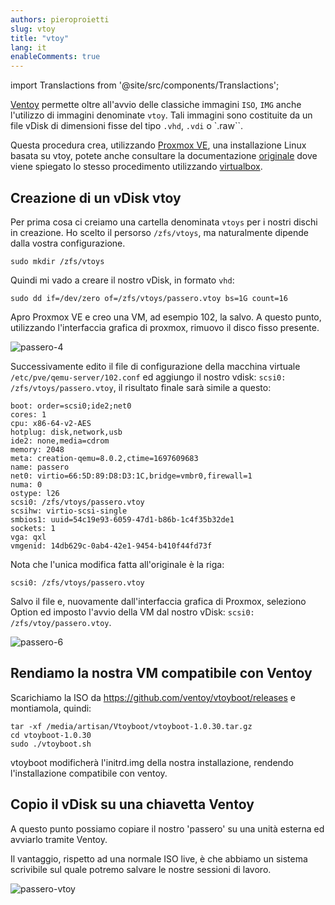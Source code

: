 ```yaml
---
authors: pieroproietti
slug: vtoy
title: "vtoy"
lang: it
enableComments: true
---
```

import Translactions from '@site/src/components/Translactions';

<Translactions />

[Ventoy](https://www.ventoy.net/en/index.html) permette oltre all'avvio delle classiche immagini `ISO`, `IMG` anche l'utilizzo di immagini denominate `vtoy`. Tali immagini sono costituite da un file vDisk di dimensioni fisse del tipo `.vhd`,  `.vdi` o `.raw``.

Questa procedura crea, utilizzando [Proxmox VE](https://www.proxmox.com/en/proxmox-virtual-environment/overview), una installazione Linux basata su vtoy, potete anche consultare la documentazione [originale](https://www.ventoy.net/en/plugin_vtoyboot.html) dove viene spiegato lo stesso procedimento utilizzando [virtualbox](https://www.virtualbox.org/).

## Creazione di un vDisk vtoy

Per prima cosa ci creiamo una cartella denominata `vtoys` per i nostri dischi in creazione. Ho scelto il persorso `/zfs/vtoys`, ma naturalmente dipende dalla vostra configurazione.

`sudo mkdir /zfs/vtoys`

Quindi mi vado a creare il nostro vDisk, in formato `vhd`:

`sudo dd if=/dev/zero of=/zfs/vtoys/passero.vtoy bs=1G count=16`

Apro Proxmox VE e creo una VM, ad esempio 102, la salvo. A questo punto, utilizzando l'interfaccia grafica di proxmox, rimuovo il disco fisso presente.

![passero-4](/images/passero-4.png)

Successivamente edito il file di configurazione della macchina virtuale `/etc/pve/qemu-server/102.conf` ed aggiungo il nostro vdisk: `scsi0: /zfs/vtoys/passero.vtoy`, il risultato finale sarà simile a questo:

```
boot: order=scsi0;ide2;net0
cores: 1
cpu: x86-64-v2-AES
hotplug: disk,network,usb
ide2: none,media=cdrom
memory: 2048
meta: creation-qemu=8.0.2,ctime=1697609683
name: passero
net0: virtio=66:5D:89:D8:D3:1C,bridge=vmbr0,firewall=1
numa: 0
ostype: l26
scsi0: /zfs/vtoys/passero.vtoy
scsihw: virtio-scsi-single
smbios1: uuid=54c19e93-6059-47d1-b86b-1c4f35b32de1
sockets: 1
vga: qxl
vmgenid: 14db629c-0ab4-42e1-9454-b410f44fd73f
```
Nota che l'unica modifica fatta all'originale è la riga: 

`scsi0: /zfs/vtoys/passero.vtoy`

Salvo il file e, nuovamente dall'interfaccia grafica di Proxmox, seleziono Option ed imposto l'avvio della VM dal nostro vDisk: `scsi0: /zfs/vtoy/passero.vtoy`.

![passero-6](/images/passero-6.png)

## Rendiamo la nostra VM compatibile con Ventoy

Scarichiamo la ISO da https://github.com/ventoy/vtoyboot/releases e montiamola, quindi:

```
tar -xf /media/artisan/Vtoyboot/vtoyboot-1.0.30.tar.gz
cd vtoyboot-1.0.30
sudo ./vtoyboot.sh
```

vtoyboot modificherà l'initrd.img della nostra installazione, rendendo l'installazione compatibile con ventoy.

## Copio il vDisk su una chiavetta Ventoy
A questo punto possiamo copiare il nostro 'passero' su una unità esterna ed avviarlo tramite Ventoy.

Il vantaggio, rispetto ad una normale ISO live, è che abbiamo un sistema scrivibile sul quale potremo salvare le nostre sessioni di lavoro.

![passero-vtoy](/images/passero-vtoy-boot.png)
